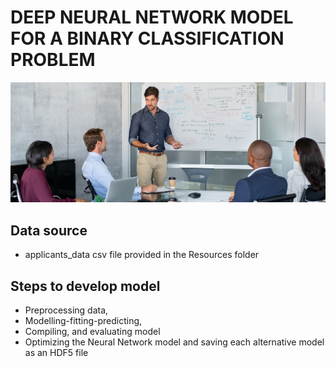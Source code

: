 # DEEP NEURAL NETWORK MODEL FOR A BINARY CLASSIFICATION PROBLEM 
![logo](13-challenge-image.png)

## Data source

* applicants_data csv file provided in the Resources folder 

## Steps to develop model

* Preprocessing data,
* Modelling-fitting-predicting, 
* Compiling, and evaluating model
* Optimizing the Neural Network model and saving each alternative model as an HDF5 file